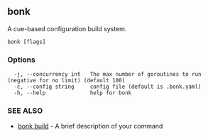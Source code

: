 <!-- Code generated by cobra. DO NOT EDIT -->

## bonk

A cue-based configuration build system.

```
bonk [flags]
```

### Options

```
  -j, --concurrency int   The max number of goroutines to run (negative for no limit) (default 100)
  -c, --config string     config file (default is .bonk.yaml)
  -h, --help              help for bonk
```

### SEE ALSO

* [bonk build](bonk_build.md)	 - A brief description of your command
